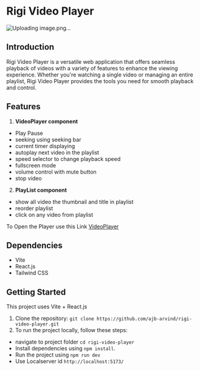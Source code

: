 # Rigi Video Player

![Uploading image.png…]()



## Introduction
Rigi Video Player is a versatile web application that offers seamless playback of videos with a variety of features to enhance the viewing experience. Whether you're watching a single video or managing an entire playlist, Rigi Video Player provides the tools you need for smooth playback and control.

## Features

1. **VideoPlayer component**
  - Play Pause
  - seeking using seeking bar
  - current timer displaying
  - autoplay next video in the playlist
  - speed selector to change playback speed
  - fullscreen mode
  - volume control with mute button
  - stop video 

2. **PlayList component**
  - show all video the thumbnail and title in playlist
  - reorder playlist
  - click on any video from playlist

To Open the Player use this Link [VideoPlayer](https://showtime-player.netlify.app/)

## Dependencies
- Vite
- React.js
- Tailwind CSS

## Getting Started
This project uses Vite + React.js
1. Clone the repository:
   ``git clone https://github.com/ajb-arvind/rigi-video-player.git``
2. To run the project locally, follow these steps:
  - navigate to project folder ``cd rigi-video-player``
  - Install dependencies using ``npm install``.
  - Run the project using ``npm run dev``
  - Use Localserver id ``http://localhost:5173/``


